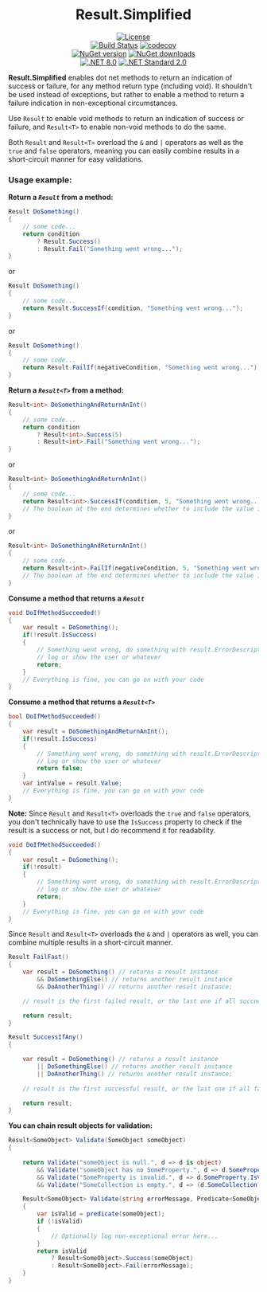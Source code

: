 <div align="center">

# Result.Simplified
[![License](https://img.shields.io/badge/license-MIT-blue.svg)](LICENSE)  
[![Build Status](https://github.com/Peled-Zohar/Result.Simplified/actions/workflows/dotnet.yml/badge.svg)](https://github.com/Peled-Zohar/Result.Simplified/actions/workflows/dotnet.yml/badge.svg) 
[![codecov](https://codecov.io/gh/Peled-Zohar/Result.Simplified/graph/badge.svg?token=BLASRCXG68)](https://codecov.io/gh/Peled-Zohar/Result.Simplified)  
[![NuGet version](https://img.shields.io/nuget/v/Result.Simplified.svg)](https://www.nuget.org/packages/Result.Simplified) 
[![NuGet downloads](https://img.shields.io/nuget/dt/Result.Simplified.svg)](https://www.nuget.org/packages/Result.Simplified)  
[![.NET 8.0](https://img.shields.io/badge/.NET-8.0-blueviolet.svg)](https://dotnet.microsoft.com/en-us/download/dotnet/8.0)
[![.NET Standard 2.0](https://img.shields.io/badge/.NETStandard-2.0-blueviolet.svg)](https://learn.microsoft.com/en-us/dotnet/standard/net-standard)

</div>

**Result.Simplified** enables dot net methods to return an indication of success or failure, for any method return type (including void).
It shouldn't be used instead of exceptions, but rather to enable a method to return a failure indication in non-exceptional circumstances.

Use `Result` to enable void methods to return an indication of success or failure, 
and `Result<T>` to enable non-void methods to do the same.

Both `Result` and `Result<T>` overload the `&` and `|` operators as well as the `true` and `false` operators, 
meaning you can easily combine results in a short-circuit manner for easy validations.  


### Usage example:

**Return a *`Result`* from a method:**
```csharp
Result DoSomething()
{
    // some code...
    return condition
        ? Result.Success()
        : Result.Fail("Something went wrong...");
}
```
or
```csharp
Result DoSomething()
{
    // some code...
    return Result.SuccessIf(condition, "Something went wrong...");
}
```
or
```csharp
Result DoSomething()
{
    // some code...
    return Result.FailIf(negativeCondition, "Something went wrong...");
}
```


**Return a *`Result<T>`* from a method:**
```csharp
Result<int> DoSomethingAndReturnAnInt()
{
    // some code...
    return condition
        ? Result<int>.Success(5)
        : Result<int>.Fail("Something went wrong...");
}
```
or 
```csharp
Result<int> DoSomethingAndReturnAnInt()
{
    // some code...
    return Result<int>.SuccessIf(condition, 5, "Something went wrong...", false);
    // The boolean at the end determines whether to include the value in the failed result.
}
```
or
```csharp
Result<int> DoSomethingAndReturnAnInt()
{
    // some code...
    return Result<int>.FailIf(negativeCondition, 5, "Something went wrong...", true);
    // The boolean at the end determines whether to include the value in the failed result.
}
```

**Consume a method that returns a *`Result`***
```csharp
void DoIfMethodSucceeded()
{
    var result = DoSomething();
    if(!result.IsSuccess)
    {   
        // Something went wrong, do something with result.ErrorDescription 
        // log or show the user or whatever
        return;
    }
    // Everything is fine, you can go on with your code
}
```

**Consume a method that returns a *`Result<T>`***
```csharp
bool DoIfMethodSucceeded()
{
    var result = DoSomethingAndReturnAnInt();
    if(!result.IsSuccess)
    {   
        // Something went wrong, do something with result.ErrorDescription 
        // Log or show the user or whatever
        return false;
    }
    var intValue = result.Value;
    // Everything is fine, you can go on with your code
}
```

**Note:** Since `Result` and `Result<T>` overloads the `true` and `false` operators,
you don't technically have to use the `IsSuccess` property to check if the result is a success or not,
but I do recommend it for readability.

```csharp
void DoIfMethodSucceeded()
{
    var result = DoSomething();
    if(!result)
    {   
        // Something went wrong, do something with result.ErrorDescription 
        // log or show the user or whatever
        return;
    }
    // Everything is fine, you can go on with your code
}
```

Since `Result` and `Result<T>` overloads the `&` and `|` operators as well,
you can combine multiple results in a short-circuit manner.

```csharp
Result FailFast()
{
    var result = DoSomething() // returns a result instance
        && DoSomethingElse() // returns another result instance
        && DoAnotherThing() // returns another result instance;

    // result is the first failed result, or the last one if all succeeded.

    return result;
}

Result SuccessIfAny()
{

    var result = DoSomething() // returns a result instance
        || DoSomethingElse() // returns another result instance
        || DoAnotherThing() // returns another result instance;
    
    // result is the first successful result, or the last one if all failed.

    return result;    
}
```

**You can chain result objects for validation:**
```csharp
Result<SomeObject> Validate(SomeObject someObject)
{
    
    return Validate("someObject is null.", d => d is object) 
        && Validate("someObject has no SomeProperty.", d => d.SomeProperty is object) 
        && Validate("SomeProperty is invalid.", d => d.SomeProperty.IsValid) 
        && Validate("SomeCollection is empty.", d => (d.SomeCollection?.Count ?? 0) > 0);

    Result<SomeObject> Validate(string errorMessage, Predicate<SomeObject> predicate)
    {
        var isValid = predicate(someObject);
        if (!isValid)
        {
            // Optionally log non-exceptional error here...
        }
        return isValid 
            ? Result<SomeObject>.Success(someObject) 
            : Result<SomeObject>.Fail(errorMessage);
    }
}
```
